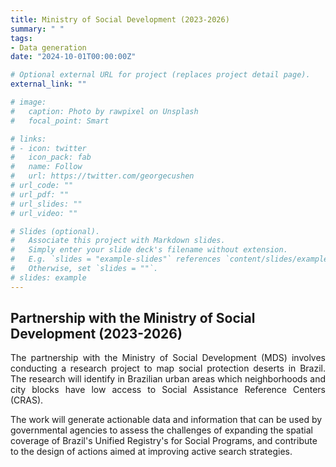 ```yaml
---
title: Ministry of Social Development (2023-2026)
summary: " "
tags:
- Data generation
date: "2024-10-01T00:00:00Z"

# Optional external URL for project (replaces project detail page).
external_link: ""

# image:
#   caption: Photo by rawpixel on Unsplash
#   focal_point: Smart

# links:
# - icon: twitter
#   icon_pack: fab
#   name: Follow
#   url: https://twitter.com/georgecushen
# url_code: ""
# url_pdf: ""
# url_slides: ""
# url_video: ""

# Slides (optional).
#   Associate this project with Markdown slides.
#   Simply enter your slide deck's filename without extension.
#   E.g. `slides = "example-slides"` references `content/slides/example-slides.md`.
#   Otherwise, set `slides = ""`.
# slides: example
---
```



## Partnership with the Ministry of Social Development (2023-2026)

<p align="justify"> 
The partnership with the Ministry of Social Development (MDS) involves conducting a research project to map social protection deserts in Brazil. The research will identify in Brazilian urban areas which neighborhoods and city blocks have low access to Social Assistance Reference Centers (CRAS).

The work will generate actionable data and information that can be used by governmental agencies to assess the challenges of expanding the spatial coverage of Brazil's Unified Registry's for Social Programs, and contribute to the design of actions aimed at improving active search strategies.

</p>